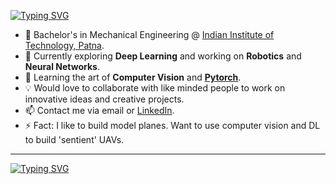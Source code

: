 [![Typing SVG](https://readme-typing-svg.demolab.com?font=Rubik&weight=800&size=24&duration=1500&pause=500&color=AE0F08&vCenter=true&multiline=true&random=false&width=600&height=100&lines=Ansh+Saxena;STEM+Alumnus+%7C+Aerodynamics+Fan;ML%2FDL+%7C+Robotics+%7C+Practical+Programming)](https://git.io/typing-svg)

* 📖 Bachelor's in Mechanical Engineering @ [Indian Institute of Technology, Patna](https://www.iitp.ac.in/).
* 🔭 Currently exploring **Deep Learning** and working on **Robotics** and **Neural Networks**.
* 🌱 Learning the art of **Computer Vision** and **[Pytorch](https://pytorch.org/)**.
* 💡 Would love to collaborate with like minded people to work on innovative ideas and creative projects.
* 📫 Contact me via email or [LinkedIn](https://www.linkedin.com/in/nesasio/).
* ⚡ Fact: I like to build model planes. Want to use computer vision and DL to build 'sentient' UAVs.

<!--
**Nesasio/Nesasio** is a ✨ _special_ ✨ repository because its `README.md` (this file) appears on your GitHub profile.

Here are some ideas to get you started:

- 🔭 I’m currently working on ...
- 🌱 I’m currently learning ...
- 👯 I’m looking to collaborate on ...
- 🤔 I’m looking for help with ...
- 💬 Ask me about ...
- 📫 How to reach me: ...
- 😄 Pronouns: ...
- ⚡ Fun fact: ...
-->

---

[![Typing SVG](https://readme-typing-svg.demolab.com?font=Fira+Code&weight=700&size=18&duration=2500&pause=2000&color=AE0F08&center=true&vCenter=true&random=false&width=435&lines=Blood+and+Darkness)](https://git.io/typing-svg)
